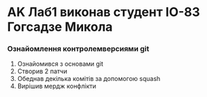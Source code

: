 # AK Лаб1 виконав студент ІО-83 Гогсадзе Микола
### Ознайомлення контролемверсиями git
1. Ознайомився з основами git 
2. Створив 2 патчи
3. Обеднав декілька комітів за допомогою squash
4. Вирішив мердж конфлікти
